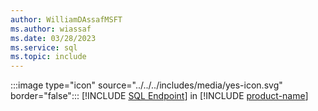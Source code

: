 ```yaml
---
author: WilliamDAssafMSFT
ms.author: wiassaf
ms.date: 03/28/2023
ms.service: sql
ms.topic: include
---
```

:::image type="icon" source="../../../includes/media/yes-icon.svg" border="false"::: [!INCLUDE [SQL Endpoint](../fabric-dw.md)] in [!INCLUDE [product-name](../../../includes/product-name.md)]